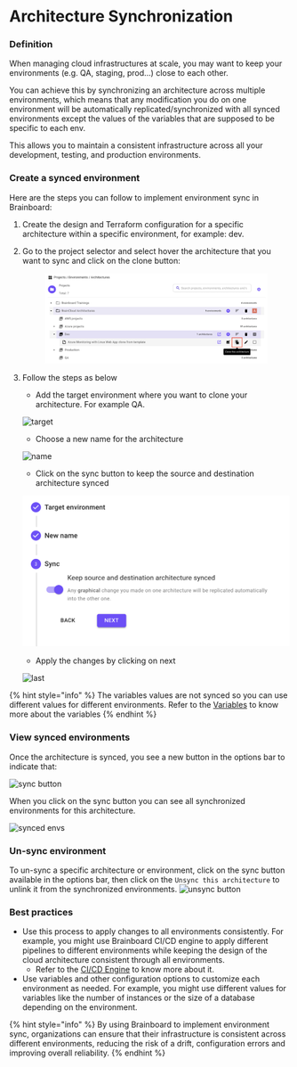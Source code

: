 # Architecture Synchronization

### Definition

When managing cloud infrastructures at scale, you may want to keep your environments (e.g. QA, staging, prod...) close to each other.

You can achieve this by synchronizing an architecture across multiple environments, which means that any modification you do on one environment will be automatically replicated/synchronized with all synced environments except the values of the variables that are supposed to be specific to each env.

This allows you to maintain a consistent infrastructure across all your development, testing, and production environments.

### Create a synced environment

Here are the steps you can follow to implement environment sync in Brainboard:

1. Create the design and Terraform configuration for a specific architecture within a specific environment, for example: dev.
2.  Go to the project selector and select hover the architecture that you want to sync and click on the clone button:&#x20;

    <figure><img src="../../../.gitbook/assets/clone (1).png" alt=""><figcaption></figcaption></figure>
3.  Follow the steps as below

    * Add the target environment where you want to clone your architecture. For example QA.

    ![target](../../../.gitbook/assets/target\_environment.png)

    * Choose a new name for the architecture

    ![name](../../../.gitbook/assets/add\_name.png)

    * Click on the sync button to keep the source and destination architecture synced

    ![sync](<../../../.gitbook/assets/sync (1).png>)

    * Apply the changes by clicking on next

    ![last](../../../.gitbook/assets/last\_step.png)

{% hint style="info" %}
The variables values are not synced so you can use different values for different environments. Refer to the [Variables](../../../input-output/variables.md) to know more about the variables
{% endhint %}

### View synced environments

Once the architecture is synced, you see a new button in the options bar to indicate that:

![sync button](../../../.gitbook/assets/sync\_button.png)

When you click on the sync button you can see all synchronized environments for this architecture.

![synced envs](../../../.gitbook/assets/synced\_envs.png)

### Un-sync environment

To un-sync a specific architecture or environment, click on the sync button available in the options bar, then click on the `Unsync this architecture` to unlink it from the synchronized environments. ![unsync button](../../../.gitbook/assets/unsync\_button.png)

### Best practices

* Use this process to apply changes to all environments consistently. For example, you might use Brainboard CI/CD engine to apply different pipelines to different environments while keeping the design of the cloud architecture consistent through all environments.
  * Refer to the [CI/CD Engine](broken-reference) to know more about it.
* Use variables and other configuration options to customize each environment as needed. For example, you might use different values for variables like the number of instances or the size of a database depending on the environment.

{% hint style="info" %}
By using Brainboard to implement environment sync, organizations can ensure that their infrastructure is consistent across different environments, reducing the risk of a drift, configuration errors and improving overall reliability.
{% endhint %}
